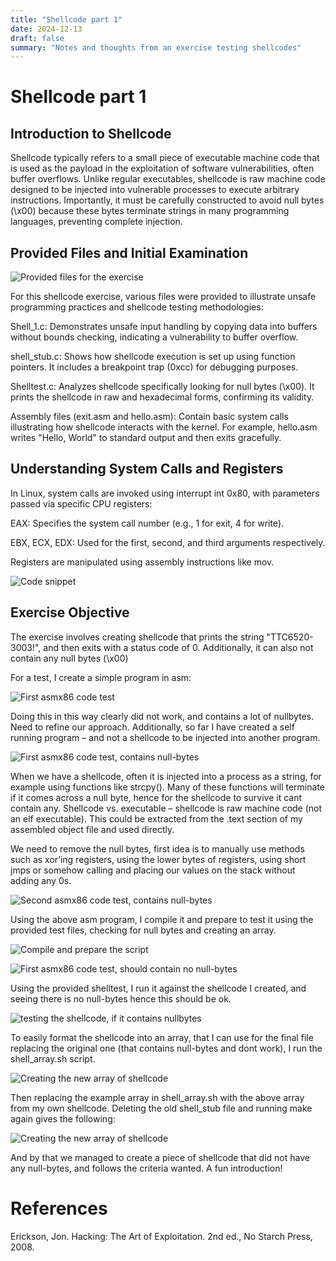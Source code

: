 ```yaml
---
title: "Shellcode part 1"
date: 2024-12-13
draft: false
summary: "Notes and thoughts from an exercise testing shellcodes"
---
```


# Shellcode part 1

## Introduction to Shellcode

Shellcode typically refers to a small piece of executable machine code that is used as the payload in the exploitation of software vulnerabilities, often buffer overflows. Unlike regular executables, shellcode is raw machine code designed to be injected into vulnerable processes to execute arbitrary instructions. Importantly, it must be carefully constructed to avoid null bytes (\x00) because these bytes terminate strings in many programming languages, preventing complete injection.

## Provided Files and Initial Examination

![Provided files for the exercise](/images/shellcode-part1/1.jpg)

For this shellcode exercise, various files were provided to illustrate unsafe programming practices and shellcode testing methodologies:

Shell_1.c: Demonstrates unsafe input handling by copying data into buffers without bounds checking, indicating a vulnerability to buffer overflow.

shell_stub.c: Shows how shellcode execution is set up using function pointers. It includes a breakpoint trap (0xcc) for debugging purposes.

Shelltest.c: Analyzes shellcode specifically looking for null bytes (\x00). It prints the shellcode in raw and hexadecimal forms, confirming its validity.

Assembly files (exit.asm and hello.asm): Contain basic system calls illustrating how shellcode interacts with the kernel. For example, hello.asm writes "Hello, World" to standard output and then exits gracefully.

## Understanding System Calls and Registers

In Linux, system calls are invoked using interrupt int 0x80, with parameters passed via specific CPU registers:

EAX: Specifies the system call number (e.g., 1 for exit, 4 for write).

EBX, ECX, EDX: Used for the first, second, and third arguments respectively.

Registers are manipulated using assembly instructions like mov.

![Code snippet](/images/shellcode-part1/2.jpg)

## Exercise Objective

The exercise involves creating shellcode that prints the string "TTC6520-3003!", and then exits with a status code of 0.
Additionally, it can also not contain any null bytes (\x00)

For a test, I create a simple program in asm:

![First asmx86 code test](/images/shellcode-part1/3.jpg)

Doing this in this way clearly did not work, and contains a lot of nullbytes. Need to refine our approach. Additionally, so far I have created a self running program – and not a shellcode to be injected into another program. 

![First asmx86 code test, contains null-bytes](/images/shellcode-part1/4.jpg)

When we have a shellcode, often it is injected into a process as a string, for example using functions like strcpy(). Many of these functions will terminate if it comes across a null byte, hence for the shellcode to survive it cant contain any. 
Shellcode vs. executable – shellcode is raw machine code (not an elf executable). This could be extracted from the .text section of my assembled object file and used directly.  

We need to remove the null bytes, first idea is to manually use methods such as xor’ing registers, using the lower bytes of registers, using short jmps or somehow calling and placing our values on the stack without adding any 0s.

![Second asmx86 code test, contains null-bytes](/images/shellcode-part1/5.jpg)

Using the above asm program, I compile it and prepare to test it using the provided test files, checking for null bytes and creating an array.

![Compile and prepare the script](/images/shellcode-part1/6.jpg)

![First asmx86 code test, should contain no null-bytes](/images/shellcode-part1/7.jpg)

Using the provided shelltest, I run it against the shellcode I created, and seeing there is no null-bytes hence this should be ok.

![testing the shellcode, if it contains nullbytes](/images/shellcode-part1/8.jpg)

To easily format the shellcode into an array, that I can use for the final file replacing the original one (that contains null-bytes and dont work), I run the shell_array.sh script.

![Creating the new array of shellcode](/images/shellcode-part1/9.jpg)

Then replacing the example array in shell_array.sh with the above array from my own shellcode. Deleting the old shell_stub file and running make again gives the following:

![Creating the new array of shellcode](/images/shellcode-part1/10.jpg)

And by that we managed to create a piece of shellcode that did not have any null-bytes, and follows the criteria wanted. A fun introduction!

# References

Erickson, Jon. Hacking: The Art of Exploitation. 2nd ed., No Starch Press, 2008.